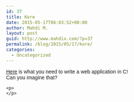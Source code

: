 ```yaml
---
id: 37
title: Kore
date: 2015-05-17T06:03:52+00:00
author: Mahdi M.
layout: post
guid: http://www.mahdix.com/?p=37
permalink: /blog/2015/05/17/kore/
categories:
  - Uncategorized
---
```

<div dir="ltr">
  <div class="gmail_default" style="font-family:tahoma,sans-serif">
    <a href="https://kore.io/">Here</a> is what you need to write a web application in C!
  </div>
  
  <div class="gmail_default" style="font-family:tahoma,sans-serif">
    Can you imagine that?
  </div>
  
  <p>
    </div> 
    
    <p>
    </p>
